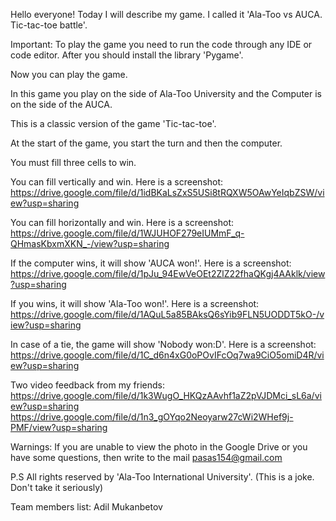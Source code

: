 Hello everyone! Today I will describe my game. I called it 'Ala-Too vs AUCA. Tic-tac-toe battle'. 

Important: To play the game you need to run the code through any IDE or code editor. After you should install the library 'Pygame'.

Now you can play the game.

In this game you play on the side of Ala-Too University and the Computer is on the side of the AUCA.

This is a classic version of the game 'Tic-tac-toe'.

At the start of the game, you start the turn and then the computer. 

You must fill three cells to win.

You can fill vertically and win. Here is a screenshot:
https://drive.google.com/file/d/1idBKaLsZxS5USi8tRQXW5OAwYeIqbZSW/view?usp=sharing

You can fill horizontally and win. Here is a screenshot:
https://drive.google.com/file/d/1WJUHOF279eIUMmF_q-QHmasKbxmXKN_-/view?usp=sharing

If the computer wins, it will show 'AUCA won!'. Here is a screenshot:
https://drive.google.com/file/d/1pJu_94EwVeOEt2ZlZ22fhaQKgj4AAklk/view?usp=sharing

If you wins, it will show 'Ala-Too won!'. Here is a screenshot:
https://drive.google.com/file/d/1AQuL5a85BAksQ6sYib9FLN5UODDT5kO-/view?usp=sharing

In case of a tie, the game will show 'Nobody won:D'. Here is a screenshot:
https://drive.google.com/file/d/1C_d6n4xG0oPOvIFcOq7wa9CiO5omiD4R/view?usp=sharing

Two video feedback from my friends:
https://drive.google.com/file/d/1k3WugO_HKQzAAvhf1aZ2pVJDMci_sL6a/view?usp=sharing
https://drive.google.com/file/d/1n3_gOYqo2Neoyarw27cWi2WHef9j-PMF/view?usp=sharing

Warnings: If you are unable to view the photo in the Google Drive or you have some questions, then write to the mail pasas154@gmail.com 

P.S All rights reserved by 'Ala-Too International University'. (This is a joke. Don't take it seriously)

Team members list: Adil Mukanbetov
